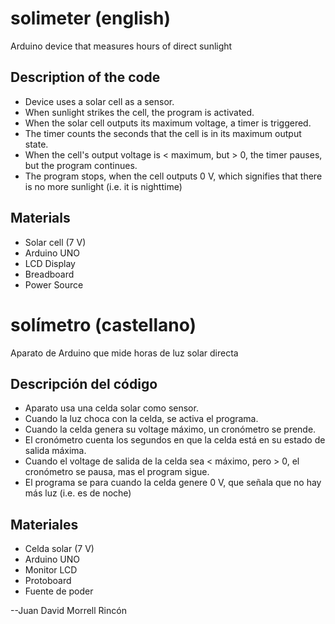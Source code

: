 # solimeter (english)

Arduino device that measures hours of direct sunlight

## Description of the code

* Device uses a solar cell as a sensor.
* When sunlight strikes the cell, the program is activated. 
* When the solar cell outputs its maximum voltage, a timer is triggered.
* The timer counts the seconds that the cell is in its maximum output state.
* When the cell's output voltage is < maximum, but > 0, the timer pauses, but the program continues.
* The program stops, when the cell outputs 0 V, which signifies that there is no more sunlight (i.e. it is nighttime)

## Materials

* Solar cell (7 V)
* Arduino UNO
* LCD Display
* Breadboard
* Power Source

# solímetro (castellano)

Aparato de Arduino que mide horas de luz solar directa

## Descripción del código
*  Aparato usa una celda solar como sensor.
*  Cuando la luz choca con la celda, se activa el programa.
*  Cuando la celda genera su voltage máximo, un cronómetro se prende.
*  El cronómetro cuenta los segundos en que la celda está en su estado de salida máxima.
*  Cuando el voltage de salida de la celda sea < máximo, pero > 0, el cronómetro se pausa, mas el program sigue.
*  El programa se para cuando la celda genere 0 V, que señala que no hay más luz (i.e. es de noche)

## Materiales

* Celda solar (7 V)
* Arduino UNO
* Monitor LCD
* Protoboard
* Fuente de poder

--Juan David Morrell Rincón

